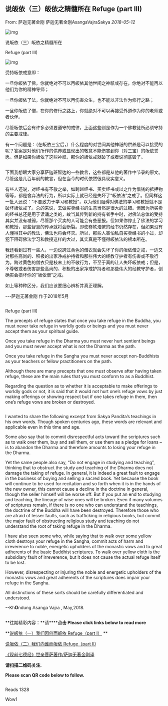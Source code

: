 ## 说皈依（三）皈依之精髓所在 Refuge (part III)

From: 萨迦无著金刚 萨迦无著金刚AsangaVajraSakya *2018-05-12*

![img](https://mmbiz.qpic.cn/mmbiz_png/jZ6aUbzt6ISUqicleCicFwlYhIOXpaQP8t1p93icRZ2I8Bt3ceGr0fvwBRaAVGuljTWLrZqugooCEymB5na7cbqjg/640?wx_fmt=png&wxfrom=5&wx_lazy=1&wx_co=1)



说皈依（三）皈依之精髓所在

Refuge (part III)



![img](https://mmbiz.qpic.cn/mmbiz_jpg/jZ6aUbzt6ITLibZGogZ5nhnzibL514TxH5ibjcia1JIstWbK9BdicP2ccNOfmBaHKFYWJSsKz4n5GjdVnvYE1JFJFaQ/640?wx_fmt=jpeg&wxfrom=5&wx_lazy=1&wx_co=1)





受持皈依戒意即：

 一旦你皈依了佛，你就绝对不可以再皈依其他世间之神祇或存在，你绝对不能再以他们为你的精神导师；

 一旦你皈依了法，你就绝对不可以再伤害众生，也不能以非法作为修行之路；

 一旦你皈依了僧，在你的修行之路上，你就绝对不可以再接受外道作为你的老师或者伙伴。

 尽管皈依后会有许多必须要遵守的戒律，上面这些则是作为一个佛教徒所必须守持的主要戒律。

 有一个问题是：（在皈依三宝后，）什么程度的对世间其他神祇的供养是可以接受的呢？答案是对他们所作的供养或显现出的敬意不能伤害到你（对三宝）的皈依誓愿。但是如果你皈依了这些神祇，那你的皈依戒就破了或者说彻底毁了。



![img](data:image/gif;base64,iVBORw0KGgoAAAANSUhEUgAAAAEAAAABCAYAAAAfFcSJAAAADUlEQVQImWNgYGBgAAAABQABh6FO1AAAAABJRU5ErkJggg==)



 下面我想跟大家分享萨迦班智达的一些教言，这些都是从他的著作中节录的原文。尽管这是几百年前的教言，但在当今的时代依然很具现实意义。

 有些人还说，对经书有不敬之举，如跨越经书、买卖经书或以之作为借钱的抵押物等等，都是舍弃法的行为，所以实际上就已经是失坏了“皈依法”之戒了。但同样这一批人还说：“不要致力于学习和教授”，以为他们阻碍对佛法的学习和教授就不是破坏皈依戒了。总的来说，去做买卖经书的生意当然是很大的过错。但因为所买卖的经书总还是用于读诵之类的，故当其传到新的持有者手中时，对佛法总体的受持其实并没有减弱，尽管那个买卖的人可能会有些恶报。但如果你停止了佛法的学习和教授，那些智慧的传承就将会断裂。即使卷帙浩繁的经书仍然存在，但如果没有人懂得其中的教法，佛法也将会坏灭。所以，那些人害怕私自买卖经书的小过，却犯下阻碍佛法学习和教授这样的大过，其实真是不懂得皈依法的根本所在。

 我还看到过有一些人，一边说跨过黄色的僧衣就会失坏了你的皈依僧之戒，一边又对那些高尚的、积极的出家净戒护持者和那些伟大的经教守护者有伤害或不敬行为。跨过黄色的僧衣只是枝末上的不敬行为，不至于真的让人失坏皈依戒；但是，不尊敬或者伤害那些高尚的、积极的出家净戒护持者和那些伟大的经教守护者，倒确实会损坏你的“皈依僧”之戒。

 如上等种种区分，我们应该要细心辨析并真正理解。

---萨迦无著金刚 作于2018年5月



![img](data:image/gif;base64,iVBORw0KGgoAAAANSUhEUgAAAAEAAAABCAYAAAAfFcSJAAAADUlEQVQImWNgYGBgAAAABQABh6FO1AAAAABJRU5ErkJggg==)



Refuge (part III)

  The precepts of refuge states that once you take refuge in the Buddha, you must never take refuge in worldly gods or beings and you must never accept them as your spiritual guide.

  Once you take refuge in the Dharma you must never hurt sentient beings and you must never accept what is not the Dharma as the path.

  Once you take refuge in the Sangha you must never accept non-Buddhists as your teachers or fellow practitioners on the path.

  Although there are many precepts that one must observe after having taken refuge, these are the main rules that you must conform to as a Buddhist.

  Regarding the question as to whether it is acceptable to make offerings to worldly gods or not, it is said that it would not hurt one’s refuge vows by just making offerings or showing respect but if one takes refuge in them, then one’s refuge vows are broken or destroyed.



![img](data:image/gif;base64,iVBORw0KGgoAAAANSUhEUgAAAAEAAAABCAYAAAAfFcSJAAAADUlEQVQImWNgYGBgAAAABQABh6FO1AAAAABJRU5ErkJggg==)



  I wanted to share the following excerpt from Sakya Pandita’s teachings in his own words.  Though spoken centuries ago, these words are relevant and applicable even in this time and age.

  Some also say that to commit disrespectful acts toward the scriptures such as to walk over them, buy and sell them, or use them as a pledge for loans – is to abandon the Dharma and therefore amounts to losing your refuge in the Dharma.

  Yet the same people also say, “Do not engage in studying and teaching”, thinking that to obstruct the study and teaching of the Dharma does not damage the taking of refuge.  In general, it is indeed a great fault to engage in the business of buying and selling a sacred book.  Yet because the book will continue to be used for recitation and so forth when it is in the hands of the new owner, this cannot cause a decline in the doctrine in general, though the seller himself will be worse off. But if you put an end to studying and teaching, the lineage of wise ones will be broken.  Even if many volumes of scriptures remain, if there is no one who can understand the teachings, the doctrine of the Buddha will have been destroyed.  Therefore those who are afraid of lesser faults, such as trafficking in religious books, but commit the major fault of obstructing religious study and teaching do not understand the root of taking refuge in the Dharma. 

  I have also seen some who, while saying that to walk over some yellow cloth destroys your refuge in the Sangha, commit acts of harm and irreverence to noble, energetic upholders of the monastic vows and to great adherents of the basic Buddhist scriptures.  To walk over yellow cloth is the subsidiary fault of irreverence, but it does not cause the actual refuge itself to be lost.

  However, disrespecting or injuring the noble and energetic upholders of the monastic vows and great adherents of the scriptures does impair your refuge in the Sangha.

  All distinctions of these sorts should be carefully differentiated and understood.

--Kh**Ö**ndung Asanga Vajra , May,2018.



![img](data:image/gif;base64,iVBORw0KGgoAAAANSUhEUgAAAAEAAAABCAYAAAAfFcSJAAAADUlEQVQImWNgYGBgAAAABQABh6FO1AAAAABJRU5ErkJggg==)



**往期精彩内容：\**请\******点击 Please click links below to read more**

**[说皈依（一）我们因何而皈依 Refuge（part I）](http://mp.weixin.qq.com/s?__biz=MzU5NTQwNDk5Mw==&mid=2247483757&idx=1&sn=d64a1dbe10487f049662465d0b5638a0&chksm=fe7330c3c904b9d54ce362e0decedfe4770cd9cb8da7d03365cdb403bd4e712fc7917eaad636&scene=21#wechat_redirect)
**

[说皈依（二）我们向谁而皈依 Refuge（part II)](http://mp.weixin.qq.com/s?__biz=MzU5NTQwNDk5Mw==&mid=2247483768&idx=1&sn=c3c688bef476e5b1f722bab4ff88b8d8&chksm=fe7330d6c904b9c0fb9f23ab9cbeb1f771ae02302fb1852865252d809a659c4a21131f646c7a&scene=21#wechat_redirect)

[《现前七德经》世亲菩萨著作/萨迦无著金刚译](http://mp.weixin.qq.com/s?__biz=MzU5NTQwNDk5Mw==&mid=2247483778&idx=1&sn=50f1ea91126e1e84437de865b3e42fd8&chksm=fe73302cc904b93a0b82916f11df3ea39045f6881f6318f52df2fc9ebedb435f9e5ad6cb267b&scene=21#wechat_redirect)

**请扫描二维码关注.**

**Please scan QR code below to follow.**



![img](data:image/gif;base64,iVBORw0KGgoAAAANSUhEUgAAAAEAAAABCAYAAAAfFcSJAAAADUlEQVQImWNgYGBgAAAABQABh6FO1AAAAABJRU5ErkJggg==)





Reads 1328

Wow1
